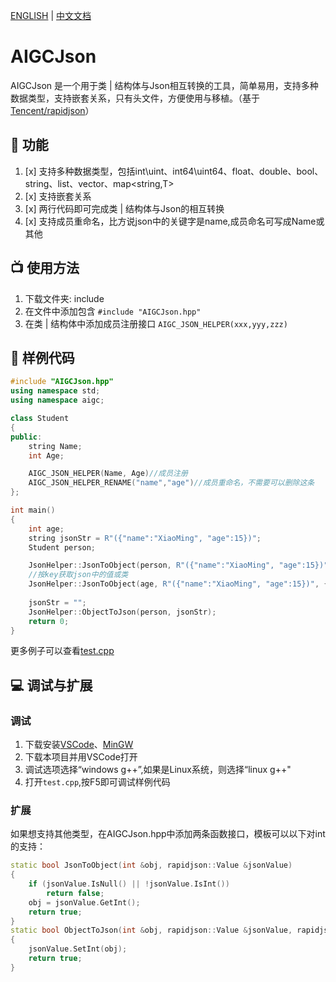 [ENGLISH](https://github.com/yaronzz/AIGCJson) | [中文文档](https://github.com/yaronzz/AIGCJson/blob/master/README_CN.md)

# AIGCJson
AIGCJson 是一个用于类 | 结构体与Json相互转换的工具，简单易用，支持多种数据类型，支持嵌套关系，只有头文件，方便使用与移植。（基于[Tencent/rapidjson](https://github.com/Tencent/rapidjson)）

## 🍟 功能
1. [x] 支持多种数据类型，包括int\uint、int64\uint64、float、double、bool、string、list、vector、map<string,T>
2. [x] 支持嵌套关系 
3. [x] 两行代码即可完成类 | 结构体与Json的相互转换
4. [x] 支持成员重命名，比方说json中的关键字是name,成员命名可写成Name或其他  

## 📺 使用方法
1. 下载文件夹: include
3. 在文件中添加包含 `#include "AIGCJson.hpp"`
4. 在类 | 结构体中添加成员注册接口 `AIGC_JSON_HELPER(xxx,yyy,zzz)` 
   
## 🤖 样例代码
```cpp
#include "AIGCJson.hpp"
using namespace std;
using namespace aigc;

class Student
{
public:
    string Name;
    int Age;

    AIGC_JSON_HELPER(Name, Age)//成员注册
    AIGC_JSON_HELPER_RENAME("name","age")//成员重命名，不需要可以删除这条
};

int main()
{
    int age;
    string jsonStr = R"({"name":"XiaoMing", "age":15})";
    Student person;

    JsonHelper::JsonToObject(person, R"({"name":"XiaoMing", "age":15})");
    //按key获取json中的值或类
    JsonHelper::JsonToObject(age, R"({"name":"XiaoMing", "age":15})", {"age"}); 
    
    jsonStr = "";
    JsonHelper::ObjectToJson(person, jsonStr);
    return 0;
}
```
更多例子可以查看[test.cpp](https://github.com/yaronzz/AIGCJson/blob/master/test.cpp)

## 💻 调试与扩展

### **调试**
1. 下载安装[VSCode](https://code.visualstudio.com/)、[MinGW](http://www.mingw.org/)
2. 下载本项目并用VSCode打开
3. 调试选项选择“windows g++”,如果是Linux系统，则选择“linux g++"
4. 打开`test.cpp`,按F5即可调试样例代码

### **扩展**
如果想支持其他类型，在AIGCJson.hpp中添加两条函数接口，模板可以以下对int的支持：

```cpp
static bool JsonToObject(int &obj, rapidjson::Value &jsonValue)
{
    if (jsonValue.IsNull() || !jsonValue.IsInt())
        return false;
    obj = jsonValue.GetInt();
    return true;
}
static bool ObjectToJson(int &obj, rapidjson::Value &jsonValue, rapidjson::Document::AllocatorType &allocator)
{
    jsonValue.SetInt(obj);
    return true;
}
```